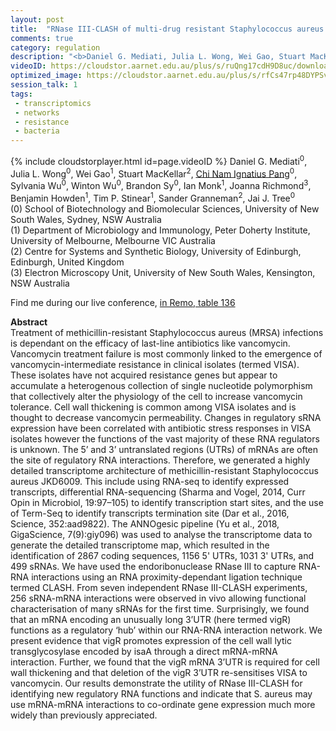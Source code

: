 ```yaml
---
layout: post
title:  "RNase III-CLASH of multi-drug resistant Staphylococcus aureus reveals a regulatory mRNA 3’UTR required for intermediate vancomycin resistance"
comments: true
category: regulation
description: "<b>Daniel G. Mediati, Julia L. Wong, Wei Gao, Stuart MacKellar, Chi Nam Ignatius Pang, Sylvania Wu, Winton Wu, Brandon Sy, Ian Monk, Joanna Richmond, Benjamin Howden, Tim P. Stinear, Sander Granneman, Jai J. Tree</b><br/>Treatment of methicillin-resistant Staphylococcus ..."
videoID: https://cloudstor.aarnet.edu.au/plus/s/ruQng17cdH9D8uc/download
optimized_image: https://cloudstor.aarnet.edu.au/plus/s/rfCs47rp48DYPSv/download
session_talk: 1
tags:
 - transcriptomics
 - networks
 - resistance
 - bacteria
---
```

{% include cloudstorplayer.html id=page.videoID %}
Daniel G. Mediati<sup>0</sup>, Julia L. Wong<sup>0</sup>, Wei Gao<sup>1</sup>, Stuart MacKellar<sup>2</sup>, [<u>Chi Nam Ignatius Pang</u>](http://www.babs.unsw.edu.au/staff_directory/wilkinsm.html)<sup>0</sup>, Sylvania Wu<sup>0</sup>, Winton Wu<sup>0</sup>, Brandon Sy<sup>0</sup>, Ian Monk<sup>1</sup>, Joanna Richmond<sup>3</sup>, Benjamin Howden<sup>1</sup>, Tim P. Stinear<sup>1</sup>, Sander Granneman<sup>2</sup>, Jai J. Tree<sup>0</sup><br/>
\(0\) School of Biotechnology and Biomolecular Sciences, University of New South Wales, Sydney, NSW Australia<br/>
\(1\) Department of Microbiology and Immunology, Peter Doherty Institute, University of Melbourne, Melbourne VIC Australia<br/>
\(2\) Centre for Systems and Synthetic Biology, University of Edinburgh, Edinburgh, United Kingdom<br/>
\(3\) Electron Microscopy Unit, University of New South Wales, Kensington, NSW Australia

Find me during our live conference, [in Remo, table 136](https://remo.co)

<b>Abstract</b><br/>
Treatment of methicillin-resistant Staphylococcus aureus \(MRSA\) infections is dependant on the efficacy of last-line antibiotics like vancomycin. Vancomycin treatment failure is most commonly linked to the emergence of vancomycin-intermediate resistance in clinical isolates \(termed VISA\). These isolates have not acquired resistance genes but appear to accumulate a heterogenous collection of single nucleotide polymorphism that collectively alter the physiology of the cell to increase vancomycin tolerance. Cell wall thickening is common among VISA isolates and is thought to decrease vancomycin permeability. Changes in regulatory sRNA expression have been correlated with antibiotic stress responses in VISA isolates however the functions of the vast majority of these RNA regulators is unknown. The 5’ and 3’ untranslated regions \(UTRs\) of mRNAs are often the site of regulatory RNA interactions. Therefore, we generated a highly detailed transcriptome architecture of methicillin-resistant Staphylococcus aureus JKD6009. This include using RNA-seq to identify expressed transcripts, differential RNA-sequencing \(Sharma and Vogel, 2014, Curr Opin in Microbiol, 19:97–105\) to identify transcription start sites, and the use of Term-Seq to identify transcripts termination site \(Dar et al., 2016, Science, 352:aad9822\). The ANNOgesic pipeline \(Yu et al., 2018, GigaScience, 7\(9\):giy096\) was used to analyse the transcriptome data to generate the detailed transcriptome map, which resulted in the identification of 2867 coding sequences, 1156 5' UTRs, 1031 3' UTRs, and 499 sRNAs. We have used the endoribonuclease RNase III to capture RNA-RNA interactions using an RNA proximity-dependant ligation technique termed CLASH. From seven independent RNase III-CLASH experiments, 256 sRNA-mRNA interactions were observed in vivo allowing functional characterisation of many sRNAs for the first time. Surprisingly, we found that an mRNA encoding an unusually long 3’UTR \(here termed vigR\) functions as a regulatory ‘hub’ within our RNA-RNA interaction network. We present evidence that vigR promotes expression of the cell wall lytic transglycosylase encoded by isaA through a direct mRNA-mRNA interaction. Further, we found that the vigR mRNA 3’UTR is required for cell wall thickening and that deletion of the vigR 3’UTR re-sensitises VISA to vancomycin. Our results demonstrate the utility of RNase III-CLASH for identifying new regulatory RNA functions and indicate that S. aureus may use mRNA-mRNA interactions to co-ordinate gene expression much more widely than previously appreciated. 
